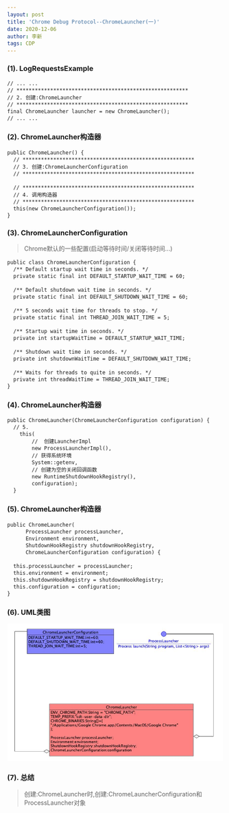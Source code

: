 ```yaml
---
layout: post
title: 'Chrome Debug Protocol--ChromeLauncher(一)'
date: 2020-12-06
author: 李新
tags: CDP
---
```


### (1). LogRequestsExample
```
// ... ...
// ********************************************************
// 2. 创建:ChromeLauncher
// ********************************************************
final ChromeLauncher launcher = new ChromeLauncher();
// ... ...

```
### (2). ChromeLauncher构造器
```
public ChromeLauncher() {
  // ********************************************************
  // 3. 创建:ChromeLauncherConfiguration
  // ********************************************************

  // ********************************************************
  // 4. 调用构造器
  // ********************************************************
  this(new ChromeLauncherConfiguration());
}
```
### (3). ChromeLauncherConfiguration
> Chrome默认的一些配置(启动等待时间/关闭等待时间...)

```
public class ChromeLauncherConfiguration {
  /** Default startup wait time in seconds. */
  private static final int DEFAULT_STARTUP_WAIT_TIME = 60;

  /** Default shutdown wait time in seconds. */
  private static final int DEFAULT_SHUTDOWN_WAIT_TIME = 60;

  /** 5 seconds wait time for threads to stop. */
  private static final int THREAD_JOIN_WAIT_TIME = 5;

  /** Startup wait time in seconds. */
  private int startupWaitTime = DEFAULT_STARTUP_WAIT_TIME;

  /** Shutdown wait time in seconds. */
  private int shutdownWaitTime = DEFAULT_SHUTDOWN_WAIT_TIME;

  /** Waits for threads to quite in seconds. */
  private int threadWaitTime = THREAD_JOIN_WAIT_TIME;
}
```
### (4). ChromeLauncher构造器
```
public ChromeLauncher(ChromeLauncherConfiguration configuration) {
  // 5. 
    this(
        //  创建LauncherImpl
        new ProcessLauncherImpl(),
        // 获得系统环境
        System::getenv,
        // 创建为空的关闭回调函数
        new RuntimeShutdownHookRegistry(),
        configuration);
  }
```
### (5). ChromeLauncher构造器
```
public ChromeLauncher(
      ProcessLauncher processLauncher,
      Environment environment,
      ShutdownHookRegistry shutdownHookRegistry,
      ChromeLauncherConfiguration configuration) {
  
  this.processLauncher = processLauncher;
  this.environment = environment;
  this.shutdownHookRegistry = shutdownHookRegistry;
  this.configuration = configuration;
}
```
### (6). UML类图
![](/assets/chrome/imgs/ChromeLauncher-class.jpg)

### (7). 总结
> 创建:ChromeLauncher时,创建:ChromeLauncherConfiguration和ProcessLauncher对象